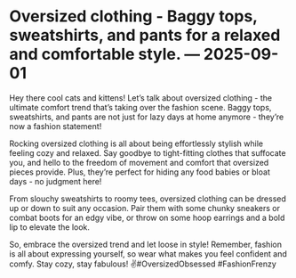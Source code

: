 # Oversized clothing - Baggy tops, sweatshirts, and pants for a relaxed and comfortable style. — 2025-09-01

Hey there cool cats and kittens! Let’s talk about oversized clothing - the ultimate comfort trend that’s taking over the fashion scene. Baggy tops, sweatshirts, and pants are not just for lazy days at home anymore - they’re now a fashion statement!

Rocking oversized clothing is all about being effortlessly stylish while feeling cozy and relaxed. Say goodbye to tight-fitting clothes that suffocate you, and hello to the freedom of movement and comfort that oversized pieces provide. Plus, they’re perfect for hiding any food babies or bloat days - no judgment here!

From slouchy sweatshirts to roomy tees, oversized clothing can be dressed up or down to suit any occasion. Pair them with some chunky sneakers or combat boots for an edgy vibe, or throw on some hoop earrings and a bold lip to elevate the look.

So, embrace the oversized trend and let loose in style! Remember, fashion is all about expressing yourself, so wear what makes you feel confident and comfy. Stay cozy, stay fabulous! ✌️#OversizedObsessed #FashionFrenzy